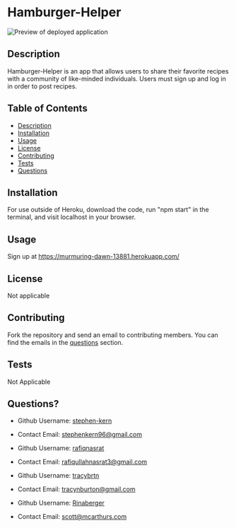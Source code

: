 # Hamburger-Helper

![Preview of deployed application](https://user-images.githubusercontent.com/94320530/198164004-8035fa91-269d-418b-9da7-38490430568c.png)

## Description

Hamburger-Helper is an app that allows users to share their favorite recipes with a community of like-minded individuals. Users must sign up and log in in order to post recipes.

## Table of Contents

- [Description](#description)
- [Installation](#installation)
- [Usage](#usage)
- [License](#license)
- [Contributing](#contributing)
- [Tests](#tests)
- [Questions](#questions)

## Installation

For use outside of Heroku, download the code, run "npm start" in the terminal, and visit localhost in your browser.

## Usage

Sign up at https://murmuring-dawn-13881.herokuapp.com/

## License

Not applicable

## Contributing

Fork the repository and send an email to contributing members. You can find the emails in the [questions](#questions) section.

## Tests

Not Applicable

## Questions?

- Github Username: [stephen-kern](https://github.com/stephen-kern)
- Contact Email: stephenkern96@gmail.com

- Github Username: [rafiqnasrat](https://github.com/rafiqnasrat)
- Contact Email: rafiqullahnasrat3@gmail.com

- Github Username: [tracybrtn](https://github.com/tracybrtn)
- Contact Email: tracynburton@gmail.com

- Github Username: [Rinaberger](https://github.com/Rinaberger)
- Contact Email: scott@mcarthurs.com
